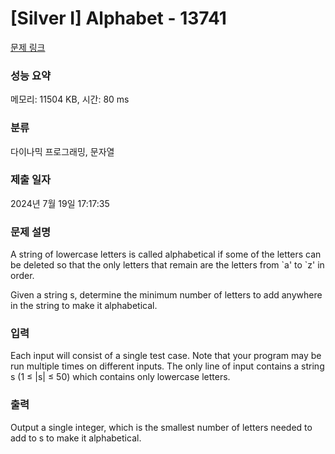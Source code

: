 # [Silver I] Alphabet - 13741 

[문제 링크](https://www.acmicpc.net/problem/13741) 

### 성능 요약

메모리: 11504 KB, 시간: 80 ms

### 분류

다이나믹 프로그래밍, 문자열

### 제출 일자

2024년 7월 19일 17:17:35

### 문제 설명

<p>A string of lowercase letters is called alphabetical if some of the letters can be deleted so that the only letters that remain are the letters from `a' to `z' in order.</p>

<p>Given a string s, determine the minimum number of letters to add anywhere in the string to make it alphabetical.</p>

### 입력 

 <p>Each input will consist of a single test case. Note that your program may be run multiple times on different inputs. The only line of input contains a string s (1 ≤ |s| ≤ 50) which contains only lowercase letters.</p>

### 출력 

 <p>Output a single integer, which is the smallest number of letters needed to add to s to make it alphabetical.</p>

